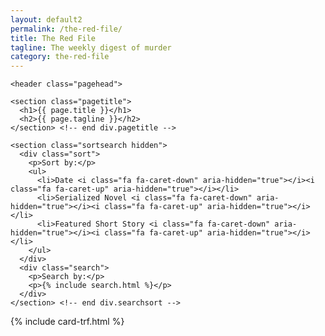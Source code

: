 ```yaml
---
layout: default2
permalink: /the-red-file/
title: The Red File
tagline: The weekly digest of murder
category: the-red-file
---
```


<div class="{{ page.title }}">
	
	<header class="pagehead">
    
<!-- end    <section class="breadcrumbs">
      <p class="xsmall"><span class="underline">Home</span> > <span class="bold">Short Stories</span></p>  
    </section>  div.breadcrumbs -->
    
    <section class="pagetitle">
      <h1>{{ page.title }}</h1>
      <h2>{{ page.tagline }}</h2>
    </section> <!-- end div.pagetitle -->
    
    <section class="sortsearch hidden">
      <div class="sort">
        <p>Sort by:</p>
        <ul>
          <li>Date <i class="fa fa-caret-down" aria-hidden="true"></i><i class="fa fa-caret-up" aria-hidden="true"></i></li>
          <li>Serialized Novel <i class="fa fa-caret-down" aria-hidden="true"></i><i class="fa fa-caret-up" aria-hidden="true"></i></li>
          <li>Featured Short Story <i class="fa fa-caret-down" aria-hidden="true"></i><i class="fa fa-caret-up" aria-hidden="true"></i></li>
        </ul>
      </div>
      <div class="search">
        <p>Search by:</p>
        <p>{% include search.html %}</p>
      </div>
    </section> <!-- end div.searchsort -->

  </header>

  {% include card-trf.html %}

</div>
